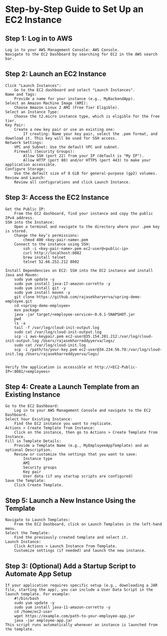 # Step-by-Step Guide to Set Up an EC2 Instance
## Step 1: Log in to AWS
    Log in to your AWS Management Console: AWS Console.
    Navigate to the EC2 Dashboard by searching for EC2 in the AWS search bar.
## Step 2: Launch an EC2 Instance
    Click "Launch Instances":
        Go to the EC2 dashboard and select "Launch Instances".
    Name and Tags:
        Provide a name for your instance (e.g., MyBackendApp).
    Select an Amazon Machine Image (AMI):
        Choose Amazon Linux 2 AMI (Free Tier Eligible).
    Select an Instance Type:
        Choose the t2.micro instance type, which is eligible for the free tier.
    Key Pair:
        Create a new key pair or use an existing one:
            If creating: Name your key pair, select the .pem format, and download it. This key will be used for SSH access.
    Network Settings:
        VPC and Subnet: Use the default VPC and subnet.
        Firewall (Security Groups):
            Allow SSH (port 22) from your IP (default is "My IP").
            Allow HTTP (port 80) and/or HTTPS (port 443) to make your application accessible.
    Configure Storage:
        Use the default size of 8 GiB for general-purpose (gp2) volumes.
    Review and Launch:
        Review all configurations and click Launch Instance.
## Step 3: Access the EC2 Instance
    Get the Public IP:
        From the EC2 dashboard, find your instance and copy the public IPv4 address.
    SSH into the Instance:
        Open a terminal and navigate to the directory where your .pem key is stored.
        Change the key’s permissions:
            chmod 400 <key-pair-name>.pem
        Connect to the instance using SSH:
            ssh -i <key-pair-name>.pem ec2-user@<public-ip>
            curl http://localhost:8082
            brew install telnet
            telnet 52.66.252.212 8082

    Install Dependencies on EC2: SSH into the EC2 instance and install Java and Maven:
        sudo yum update -y
        sudo yum install java-17-amazon-corretto -y
        sudo yum install git -y
        sudo yum install maven -y
        git clone https://github.com/rajasekharyerva/spring-demo-employee.git
        cd <spring-demo-employee>
        mvn package
        java -jar target/<employee-service>-0.0.1-SNAPSHOT.jar
        pwd
        ls -a
        tail -f /var/log/cloud-init-output.log
        sudo cat /var/log/cloud-init-output.log
        scp -i aws-keypair.pem ec2-user@35.154.201.212:/var/log/cloud-init-output.log /Users/rajasekharreddyyerva/logs/
        sudo cat /var/log/cloud-init.log
        scp -i /path/to/your-key.pem ec2-user@34.234.56.78:/var/log/cloud-init.log /Users/rajasekharreddyyerva/logs/

        
    Verify the application is accessible at http://<EC2-Public-IP>:8081/<employees>
## Step 4: Create a Launch Template from an Existing Instance
    Go to the EC2 Dashboard:
        Log in to your AWS Management Console and navigate to the EC2 Dashboard.
    Select Your Existing Instance:
        Find the EC2 instance you want to replicate.
    Actions > Create Template from Instance:
        Click on the instance, then go to Actions > Create Template from Instance.
    Fill in Template Details:
        Provide a Template Name (e.g., MyEmployeeAppTemplate) and an optional Description.
        Review or customize the settings that you want to save:
            Instance type
            AMI
            Security groups
            Key pair
            User data (if any startup scripts are configured)
    Save the Template:
        Click Create Template.
## Step 5: Launch a New Instance Using the Template
    Navigate to Launch Templates:
        From the EC2 Dashboard, click on Launch Templates in the left-hand menu.
    Select the Template:
        Find the previously created template and select it.
    Launch Instance:
        Click Actions > Launch Instance from Template.
        Customize settings (if needed) and launch the new instance.
## Step 3: (Optional) Add a Startup Script to Automate App Setup
    If your application requires specific setup (e.g., downloading a JAR file, starting the app), you can include a User Data Script in the launch template. For example:
        #!/bin/bash
        sudo yum update -y
        sudo yum install java-11-amazon-corretto -y
        cd /home/ec2-user
        wget https://example.com/path-to-your-employee-app.jar
        java -jar employee-app.jar
    This script runs automatically whenever an instance is launched from the template.
